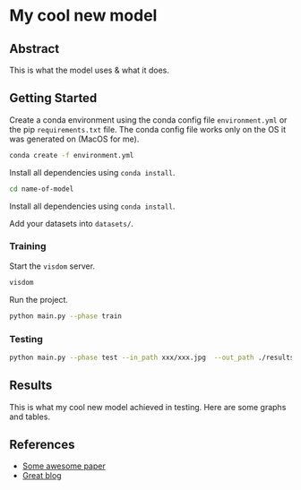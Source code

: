 # My cool new model

## Abstract

This is what the model uses & what it does.

## Getting Started

Create a conda environment using the conda config file `environment.yml` or 
the pip `requirements.txt` file.
The conda config file works only on the OS it was generated on (MacOS for me).

```bash
conda create -f environment.yml
```
Install all dependencies using `conda install`.

```bash
cd name-of-model
```
Install all dependencies using `conda install`.

Add your datasets into `datasets/`.

### Training

Start the `visdom` server.  
```bash
visdom
```

Run the project.  

```bash
python main.py --phase train
```

### Testing

```bash
python main.py --phase test --in_path xxx/xxx.jpg  --out_path ./results/
```

## Results

This is what my cool new model achieved in testing.
Here are some graphs and tables.

## References

* [Some awesome paper](www.github.com/rshwndsz)
* [Great blog](www.github.com/rshwndsz)
